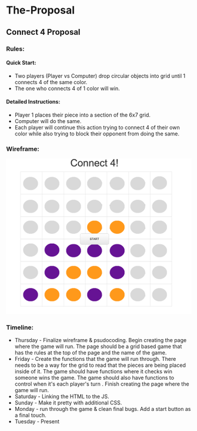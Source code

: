 # The-Proposal
## Connect 4 Proposal

### Rules:

#### Quick Start: 
* Two players (Player vs Computer) drop circular objects into grid until 1 connects 4 of the same color.
* The one who connects 4 of 1 color will win.  

#### Detailed Instructions: 
* Player 1 places their piece into a section of the 6x7 grid.
* Computer will do the same. 
* Each player will continue this action trying to connect 4 of their own color while also trying to block their opponent from doing the same. 

### Wireframe: 
![alt text](https://github.com/devagreen9/The-Proposal/blob/master/assets/Connect4-Wireframe.png "Logo Title Text 1")

### Timeline: 
* Thursday - Finalize wireframe & psudocoding. Begin creating the page where the game will run. The page should be a grid based game that has the rules at the top of the page and the name of the game. 
* Friday - Create the functions that the game will run through. There needs to be a way for the grid to read that the pieces are being placed inside of it. The game should have functions where it checks win someone wins the game. The game should also have functions to control when it's each player's turn . Finish creating the page where the game will run.
* Saturday - Linking the HTML to the JS. 
* Sunday - Make it pretty with additional CSS. 
* Monday - run through the game & clean final bugs. Add a start button as a final touch. 
* Tuesday - Present 

